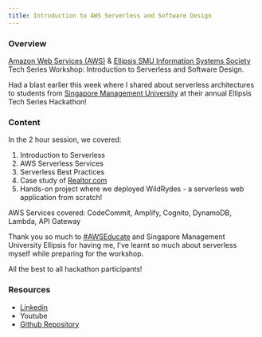 ```yaml
---
title: Introduction to AWS Serverless and Software Design
---
```


### Overview
[Amazon Web Services (AWS)](https://www.linkedin.com/company/amazon-web-services/) & [Ellipsis SMU Information Systems Society](https://www.linkedin.com/company/ellipsis-smu-computing-and-information-systems-society/) Tech Series Workshop: Introduction to Serverless and Software Design.  
  
Had a blast earlier this week where I shared about serverless architectures to students from [Singapore Management University](https://www.linkedin.com/company/singapore-management-university/) at their annual Ellipsis Tech Series Hackathon!  
  
  ### Content
In the 2 hour session, we covered:  
1) Introduction to Serverless  
2) AWS Serverless Services  
3) Serverless Best Practices  
4) Case study of [Realtor.com](http://realtor.com/)  
5) Hands-on project where we deployed WildRydes - a serverless web application from scratch!  
  
AWS Services covered: CodeCommit, Amplify, Cognito, DynamoDB, Lambda, API Gateway  
  
Thank you so much to [#AWSEducate](https://www.linkedin.com/feed/hashtag/?keywords=awseducate&highlightedUpdateUrns=urn%3Ali%3Aactivity%3A6707852641642397696) and Singapore Management University Ellipsis for having me, I've learnt so much about serverless myself while preparing for the workshop.  
  
All the best to all hackathon participants!  
  
### Resources
- [Linkedin](https://www.linkedin.com/posts/glendonthaiw_awseducate-activity-6707852641642397696-WzfV)
- Youtube
- [Github Repository](https://github.com/glendont/aws-serverless-workshop)